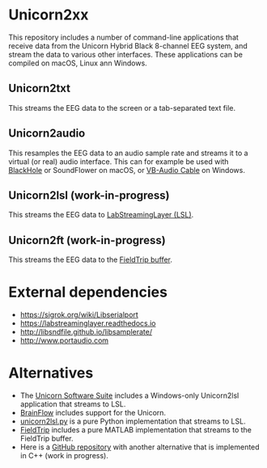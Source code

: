 # Unicorn2xx

This repository includes a number of command-line applications that receive data from the Unicorn Hybrid Black 8-channel EEG system, and stream the data to various other interfaces. These applications can be compiled on macOS, Linux ann Windows.

## Unicorn2txt

This streams the EEG data to the screen or a tab-separated text file.

## Unicorn2audio

This resamples the EEG data to an audio sample rate and streams it to a virtual (or real) audio interface. This can for example be used with [BlackHole](https://github.com/ExistentialAudio/BlackHole) or SoundFlower on macOS, or [VB-Audio Cable](https://vb-audio.com/Cable/index.htm) on Windows.

## Unicorn2lsl (work-in-progress)

This streams the EEG data to [LabStreamingLayer (LSL)](https://labstreaminglayer.readthedocs.io).

## Unicorn2ft (work-in-progress)

This streams the EEG data to the [FieldTrip buffer](https://www.fieldtriptoolbox.org/development/realtime/).

# External dependencies

- <https://sigrok.org/wiki/Libserialport>
- <https://labstreaminglayer.readthedocs.io>
- <http://libsndfile.github.io/libsamplerate/>
- <http://www.portaudio.com>

# Alternatives

- The [Unicorn Software Suite](https://www.unicorn-bi.com/) includes a Windows-only Unicorn2lsl application that streams to LSL.
- [BrainFlow](https://brainflow.readthedocs.io/en/stable/SupportedBoards.html#unicorn) includes support for the Unicorn.
- [unicorn2lsl.py](https://robertoostenveld.nl/unicorn2lsl/) is a pure Python implementation that streams to LSL.
- [FieldTrip](https://www.fieldtriptoolbox.org/development/realtime/unicorn/) includes a pure MATLAB implementation that streams to the FieldTrip buffer.
- Here is a [GitHub repository](https://github.com/mesca/unicorn-lsl) with another alternative that is implemented in C++ (work in progress).
